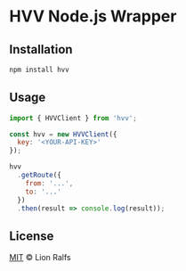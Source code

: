 # HVV Node.js Wrapper

## Installation

```bash
npm install hvv
```

## Usage

```js
import { HVVClient } from 'hvv';

const hvv = new HVVClient({
  key: '<YOUR-API-KEY>'
});

hvv
  .getRoute({
    from: '...',
    to: '...'
  })
  .then(result => console.log(result));
```

## License

[MIT](LICENSE) © Lion Ralfs

